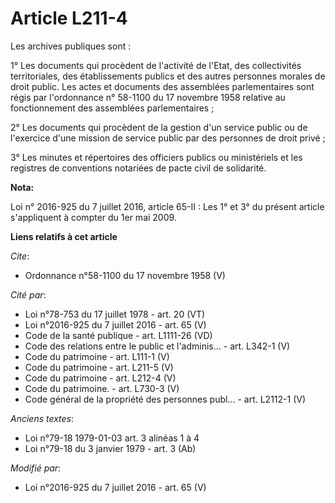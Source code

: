 # Article L211-4

Les archives publiques sont : 

1° Les documents qui procèdent de l'activité de l'Etat, des collectivités territoriales, des établissements publics et des
autres personnes morales de droit public. Les actes et documents des assemblées parlementaires sont régis par l'ordonnance n°
58-1100 du 17 novembre 1958 relative au fonctionnement des assemblées parlementaires ; 

2° Les documents qui procèdent de la gestion d'un service public ou de l'exercice d'une mission de service public par des
personnes de droit privé ; 

3° Les minutes et répertoires des officiers publics ou ministériels et les registres de conventions notariées de pacte civil
de solidarité.

**Nota:**

Loi n° 2016-925 du 7 juillet 2016, article 65-II : Les 1° et 3° du présent article s'appliquent à compter du 1er mai 2009.

**Liens relatifs à cet article**

_Cite_:

  - Ordonnance n°58-1100 du 17 novembre 1958 (V)

_Cité par_:

  - Loi n°78-753 du 17 juillet 1978 - art. 20 (VT)
  - Loi n°2016-925 du 7 juillet 2016 - art. 65 (V)
  - Code de la santé publique - art. L1111-26 (VD)
  - Code des relations entre le public et l'adminis... - art. L342-1 (V)
  - Code du patrimoine - art. L111-1 (V)
  - Code du patrimoine - art. L211-5 (V)
  - Code du patrimoine - art. L212-4 (V)
  - Code du patrimoine. - art. L730-3 (V)
  - Code général de la propriété des personnes publ... - art. L2112-1 (V)

_Anciens textes_:

  - Loi n°79-18 1979-01-03 art. 3 alinéas 1 à 4
  - Loi n°79-18 du 3 janvier 1979 - art. 3 (Ab)

_Modifié par_:

  - Loi n°2016-925 du 7 juillet 2016 - art. 65 (V)
